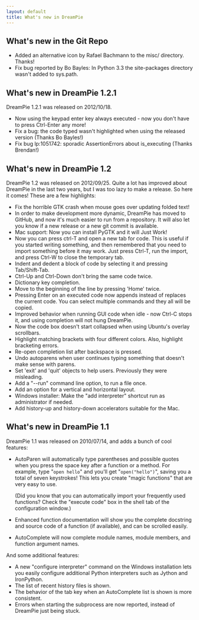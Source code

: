 ```yaml
---
layout: default
title: What's new in DreamPie
---
```


What's new in the Git Repo
-----------------------

* Added an alternative icon by Rafael Bachmann to the misc/ directory. Thanks!
* Fix bug reported by Bo Bayles: In Python 3.3 the site-packages directory
  wasn't added to sys.path.

What's new in DreamPie 1.2.1
-------------------------

DreamPie 1.2.1 was released on 2012/10/18.

* Now using the keypad enter key always executed - now you don't have to press
  Ctrl-Enter any more!
* Fix a bug: the code typed wasn't highlighted when using the released version
  (Thanks Bo Bayles!)
* Fix bug lp:1051742: sporadic AssertionErrors about is_executing (Thanks Brendan!)

What's new in DreamPie 1.2
--------------------------

DreamPie 1.2 was released on 2012/09/25. Quite a lot has improved about DreamPie
in the last two years, but I was too lazy to make a release. So here it comes!
These are a few highlights:

* Fix the horrible GTK crash when mouse goes over updating folded text!
* In order to make development more dynamic, DreamPie has moved to GitHub, and
  now it's much easier to run from a repository. It will also let you know if
  a new release or a new git commit is available.
* Mac support: Now you can install PyGTK and it will Just Work!
* Now you can press ctrl-T and open a new tab for code. This is useful if you
  started writing something, and then remembered that you need to import
  something before it may work. Just press Ctrl-T, run the import, and press
  Ctrl-W to close the temporary tab.
* Indent and dedent a block of code by selecting it and pressing Tab/Shift-Tab.
* Ctrl-Up and Ctrl-Down don't bring the same code twice.
* Dictionary key completion.
* Move to the beginning of the line by pressing 'Home' twice.
* Pressing Enter on an executed code now appends instead of replaces the
  current code. You can select multiple commands and they all will be copied.
* Improved behavior when running GUI code when idle - now Ctrl-C stops it,
  and using completion will not hung DreamPie.
* Now the code box doesn't start collapsed when using Ubuntu's overlay
  scrollbars.
* Highlight matching brackets with four different colors. Also, highlight
  bracketing errors.
* Re-open completion list after backspace is pressed.
* Undo autoparens when user continues typing something that doesn't make
  sense with parens.
* Set 'exit' and 'quit' objects to help users. Previously they were misleading.
* Add a "--run" command line option, to run a file once.
* Add an option for a vertical and horizontal layout.
* Windows installer: Make the "add interpreter" shortcut run as administrator
  if needed.
* Add history-up and history-down accelerators suitable for the Mac.

What's new in DreamPie 1.1
--------------------------

DreamPie 1.1 was released on 2010/07/14, and adds a bunch of cool features:

* AutoParen will automatically type parentheses and possible quotes when you
  press the space key after a function or a method. For example,
  type "`open hello`" and you'll get "`open("hello")`", saving you a total of
  seven keystrokes! This lets you create "magic functions" that are very easy
  to use.

  (Did you know that you can automatically import your frequently used functions?
  Check the "execute code" box in the shell tab of the configuration window.)

* Enhanced function documentation will show you the complete docstring and
  source code of a function (if available), and can be scrolled easily.

* AutoComplete will now complete module names, module members, and function
  argument names.

And some additional features:

* A new "configure interpreter" command on the Windows installation lets you
  easily configure additional Python interpreters such as Jython and IronPython.
* The list of recent history files is shown.
* The behavior of the tab key when an AutoComplete list is shown is more consistent.
* Errors when starting the subprocess are now reported, instead of DreamPie just
  being stuck.
